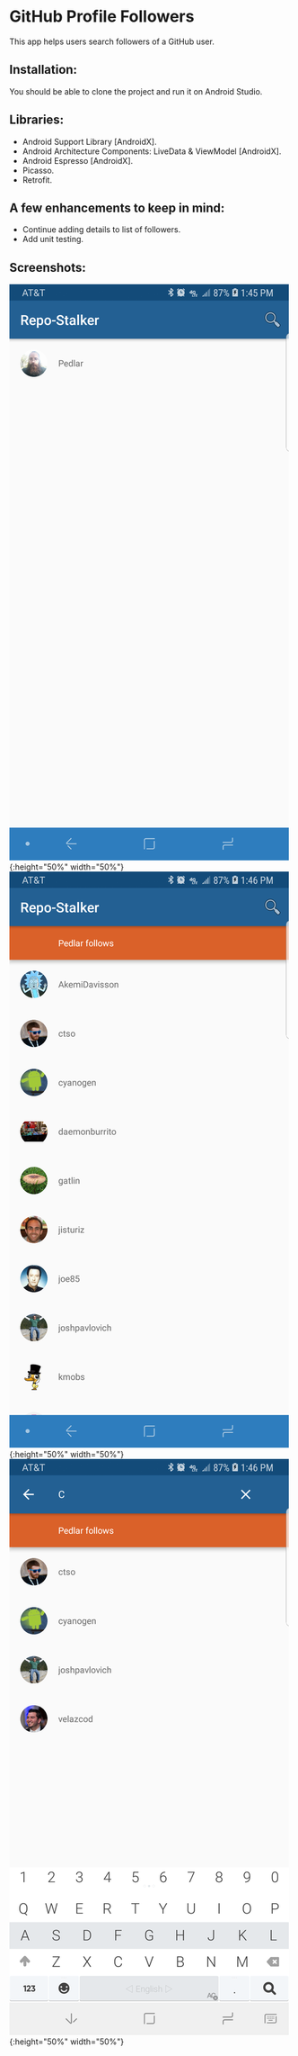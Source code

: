 # GitHub Profile Followers
This app helps users search followers of a GitHub user.

## Installation:
You should be able to clone the project and run it on Android Studio.

## Libraries:
* Android Support Library [AndroidX].
* Android Architecture Components: LiveData & ViewModel [AndroidX].
* Android Espresso [AndroidX].
* Picasso.
* Retrofit.

## A few enhancements to keep in mind:
* Continue adding details to list of followers.
* Add unit testing.

## Screenshots:

![Main Screen](main_screen.png "App's Main Screen"){:height="50%" width="50%"}
![User Followers](user_followers.png "User Followers"){:height="50%" width="50%"}
![Filter Functionality](filter_functionality.png "Filter Functionality"){:height="50%" width="50%"}
